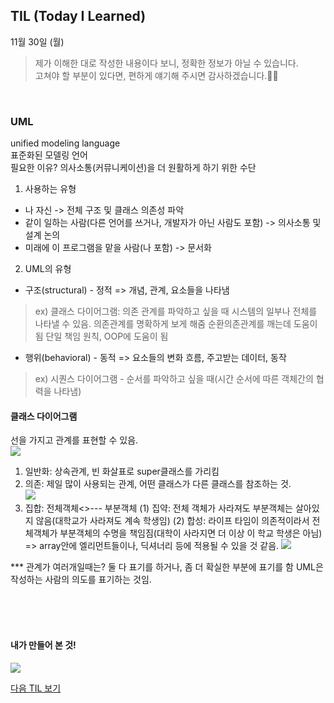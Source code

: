 ## TIL (Today I Learned)
11월 30일 (월)
> 제가 이해한 대로 작성한 내용이다 보니, 정확한 정보가 아닐 수 있습니다.   
고쳐야 할 부분이 있다면, 편하게 얘기해 주시면 감사하겠습니다.🙏🏻

<br/>

### UML
unified modeling language  
표준화된 모델링 언어  
필요한 이유? 의사소통(커뮤니케이션)을 더 원활하게 하기 위한 수단  

1. 사용하는 유형  
  - 나 자신 -> 전체 구조 및 클래스 의존성 파악     
  - 같이 일하는 사람(다른 언어를 쓰거나, 개발자가 아닌 사람도 포함) -> 의사소통 및 설계 논의  
  - 미래에 이 프로그램을 맡을 사람(나 포함) -> 문서화  

2. UML의 유형
  - 구조(structural) - 정적 => 개념, 관계, 요소들을 나타냄  
> ex) 클래스 다이어그램: 의존 관계를 파악하고 싶을 때
시스템의 일부나 전체를 나타낼 수 있음.
의존관계를 명확하게 보게 해줌
순환의존관계를 깨는데 도움이 됨
단일 책임 원칙, OOP에 도움이 됨
  - 행위(behavioral) - 동적 => 요소들의 변화 흐름, 주고받는 데이터, 동작
> ex) 시퀀스 다이어그램 - 순서를 파악하고 싶을 때(시간 순서에 따른 객체간의 협력을 나타냄)

#### 클래스 다이어그램
선을 가지고 관계를 표현할 수 있음.  
![](https://cdn.classum.com/course/9275-post/1606737996524/%E1%84%89%E1%85%B3%E1%84%8F%E1%85%B3%E1%84%85%E1%85%B5%E1%86%AB%E1%84%89%E1%85%A3%E1%86%BA%202020-11-30%2020.40.24.png
)
1) 일반화: 상속관계, 빈 화살표로 super클래스를 가리킴  
2) 의존: 제일 많이 사용되는 관계, 어떤 클래스가 다른 클래스를 참조하는 것.   
![](https://cdn.classum.com/course/9275-post/1606737996524/%E1%84%89%E1%85%B3%E1%84%8F%E1%85%B3%E1%84%85%E1%85%B5%E1%86%AB%E1%84%89%E1%85%A3%E1%86%BA%202020-11-30%2020.40.32.png)
3) 집합: 전체객체<>--- 부분객체 
  (1) 집약: 전체 객체가 사라져도 부분객체는 살아있지 않음(대학교가 사라져도 계속 학생임) 
  (2) 합성: 라이프 타임이 의존적이라서 전체객체가 부분객체의 수명을 책임짐(대학이 사라지면 더 이상 이 학교 학생은 아님) => array안에 엘리먼트들이나, 딕셔너리 등에 적용될 수 있을 것 같음.
![](https://cdn.classum.com/course/9275-post/1606737996525/%E1%84%89%E1%85%B3%E1%84%8F%E1%85%B3%E1%84%85%E1%85%B5%E1%86%AB%E1%84%89%E1%85%A3%E1%86%BA%202020-11-30%2020.40.38.png)


*** 관계가 여러개일때는? 둘 다 표기를 하거나, 좀 더 확실한 부분에 표기를 함
UML은 작성하는 사람의 의도를 표기하는 것임.


<br/><br/><br/>

#### 내가 만들어 본 것!

![](https://cdn.classum.com/course/9275-post/1606737996523/%E1%84%89%E1%85%B3%E1%84%8F%E1%85%B3%E1%84%85%E1%85%B5%E1%86%AB%E1%84%89%E1%85%A3%E1%86%BA%202020-11-30%2020.30.59.png)

[다음 TIL 보기](https://github.com/lina0322/yagom_iOS_camp/blob/main/TIL/2020_11/2020_12_03.md)
